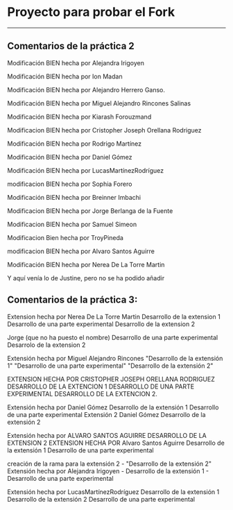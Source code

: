 # Proyecto para probar el Fork

----
## Comentarios de la práctica 2
<!-- A partir de aquí (esta línea no se muestra) -->

Modificación BIEN hecha por Alejandra Irigoyen

Modificación BIEN hecha por Ion Madan

Modificación BIEN hecha por Alejandro Herrero Ganso.

Modificación BIEN hecha por Miguel Alejandro Rincones Salinas

Modificación BIEN hecha por Kiarash Forouzmand

Modificacion BIEN hecha  por Cristopher Joseph Orellana Rodriguez

Modificación BIEN hecha por Rodrigo Martínez

Modificación BIEN hecha por Daniel Gómez

Modificación BIEN hecha por LucasMartínezRodríguez

modificacion BIEN hecha por Sophia Forero

Modificación BIEN hecha por Breinner Imbachi

Modificacion BIEN hecha por Jorge Berlanga de la Fuente

Modificacion BIEN hecha por Samuel Simeon

Modificacion Bien hecha por TroyPineda

modificacion BIEN hecha por Alvaro Santos Aguirre

Modificación BIEN hecha por Nerea De La Torre Martin

Y aquí venía lo de Justine, pero no se ha podido añadir


## Comentarios de la práctica 3:
<!-- A partir de aquí (esta línea no se muestra) -->

Extension hecha por Nerea De La Torre Martin
Desarrollo de la extension 1
Desarrollo de una parte experimental
Desarrollo de la extension 2

Jorge (que no ha puesto el nombre)
Desarrollo de una parte experimental
Desarrolo de la extension 2

Extensión hecha por Miguel Alejandro Rincones
"Desarrollo de la extensión 1"
"Desarrollo de una parte experimental"
"Desarrollo de la extensión 2"

EXTENSION HECHA POR CRISTOPHER JOSEPH ORELLANA RODRIGUEZ
DESARROLLO DE LA EXTENCION 1
DESARROLLO DE UNA PARTE EXPERIMENTAL
DESARROLLO DE LA EXTENCION 2. 

Extensión hecha por Daniel Gómez
Desarrollo de la extensión 1
Desarrollo de una parte experimental
Extensión 2 Daniel Gómez
Desarrollo de la extensión 2

Extensión hecha por ALVARO SANTOS AGUIRRE
DESARROLLO DE LA EXTENSION 2
EXTENSION HECHA POR Alvaro Santos Aguirre
Desarrollo de la extensión 1
Desarrollo de una parte experimental

creación de la rama para la extensión 2 - "Desarrollo de la extensión 2"
Extensión hecha por Alejandra Irigoyen - Desarrollo de la extensión 1 - Desarrollo de una parte experimental

Extensión hecha por LucasMartínezRodríguez
Desarrollo de la extensión 1
Desarrollo de la extensión 2
Desarrollo de una parte experimental